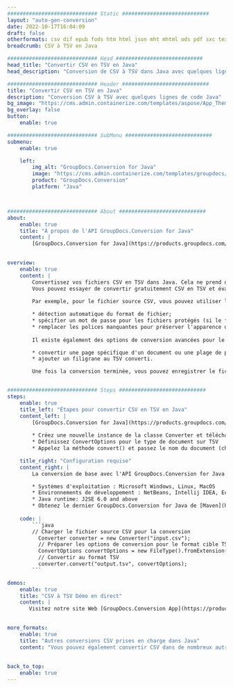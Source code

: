 ```yaml
---
############################# Static ############################
layout: "auto-gen-conversion"
date: 2022-10-17T16:04:09
draft: false
otherformats: csv dif epub fods htm html json mht mhtml ods pdf sxc tex tsv xlam xls xlsb xlsm xlsx xlt xltm xltx xml xps
breadcrumb: CSV à TSV en Java

############################# Head ############################
head_title: "Convertir CSV en TSV en Java"
head_description: "Conversion de CSV à TSV dans Java avec quelques lignes de code. Convertissez plus de 160 formats de fichiers à l'aide de l'API de conversion de documents GroupDocs pour Java"

############################# Header ############################
title: "Convertir CSV en TSV en Java"
description: "Conversion CSV à TSV avec quelques lignes de code Java"
bg_image: "https://cms.admin.containerize.com/templates/aspose/App_Themes/V3/images/bg/header1.png"
bg_overlay: false
button:
    enable: true

############################# SubMenu ############################
submenu:
    enable: true

    left:
        img_alt: "GroupDocs.Conversion for Java"
        image: "https://cms.admin.containerize.com/templates/groupdocs/images/product-logos/90x90-noborder/groupdocs-conversion-java.png"
        product: "GroupDocs.Conversion"
        platform: "Java"



############################# About ############################
about:
    enable: true
    title: "À propos de l'API GroupDocs.Conversion for Java"
    content: |
        [GroupDocs.Conversion for Java](https://products.groupdocs.com/conversion/java/) est une API de conversion de format de fichier avancée pour la conversion entre les formats d'image et de document populaires tels que Microsoft Office, OpenDocument, PDF, HTML, e-mail, CAO. et bien plus encore avec seulement quelques lignes de code. L'API native détecte automatiquement les formats des documents originaux et propose de nombreuses options de personnalisation des documents convertis. Outre la fonction d'extraction d'informations d'un document, il prend également en charge la mise en cache des résultats de conversion sur le disque local par défaut. Cependant, tout type de stockage de cache peut être pris en charge en implémentant les interfaces appropriées - Amazon S3, Dropbox, Google Drive, Windows Azure, Reddis ou tout autre.
    

overview:
    enable: true
    content: |
        Convertissez vos fichiers CSV en TSV dans Java. Cela ne prend que quelques lignes de code Java sur n'importe quelle plate-forme de votre choix, telle que Windows, Linux, macOS.
        Vous pouvez essayer de convertir gratuitement CSV en TSV et évaluer la qualité des résultats de conversion. En plus des scripts de conversion de fichiers simples, vous pouvez essayer des options plus sophistiquées pour charger le fichier source CSV et stocker la sortie TSV. 
        
        Par exemple, pour le fichier source CSV, vous pouvez utiliser les options de chargement suivantes :

        * détection automatique du format de fichier;
        * spécifier un mot de passe pour les fichiers protégés (si le format de fichier le prend en charge);
        * remplacer les polices manquantes pour préserver l'apparence du document.
        
        Il existe également des options de conversion avancées pour le fichier TSV :

        * convertir une page spécifique d'un document ou une plage de pages;
        * ajouter un filigrane au TSV converti.

        Une fois la conversion terminée, vous pouvez enregistrer le fichier TSV dans votre chemin de fichier local ou dans un stockage tiers tel que FTP, Amazon S3, Google Drive, Dropbox, etc. Veuillez noter - pour convertir CSV à TSV, vous n'avez pas besoin d'installer de logiciel supplémentaire, tel que MS Office, Open Office, Adobe Acrobat Reader, etc.


############################# Steps ############################
steps:
    enable: true
    title_left: "Étapes pour convertir CSV en TSV en Java"
    content_left: |
        [GroupDocs.Conversion for Java](https://products.groupdocs.com/conversion/java/) permet aux développeurs de convertir facilement le fichier CSV en TSV avec quelques lignes de code.
        
        * Créez une nouvelle instance de la classe Converter et téléchargez le fichier CSV avec le chemin complet
        * Définissez ConvertOptions pour le type de document sur TSV
        * Appelez la méthode convert() et passez le nom du document (chemin complet) et le format (TSV) en tant que paramètre

    title_right: "Configuration requise"
    content_right: |
        La conversion de base avec l'API GroupDocs.Conversion for Java peut être effectuée avec seulement quelques lignes de code. Nos API sont prises en charge sur toutes les principales plates-formes et systèmes d'exploitation. Avant d'exécuter le code ci-dessous, assurez-vous que les prérequis suivants sont installés sur votre système.

        * Systèmes d'exploitation : Microsoft Windows, Linux, MacOS
        * Environnements de développement : NetBeans, Intellij IDEA, Eclipse, etc.
        * Java runtime: J2SE 6.0 and above
        * Obtenez le dernier GroupDocs.Conversion for Java de [Maven](https://repository.groupdocs.com/webapp/#/artifacts/browse/tree/General/repo/com/groupdocs/groupdocs-conversion)
         
    code: |
        ```java    
        // Charger le fichier source CSV pour la conversion
          Converter converter = new Converter("input.csv");
          // Préparer les options de conversion pour le format cible TSV
          ConvertOptions convertOptions = new FileType().fromExtension("tsv").getConvertOptions();
          // Convertir au format TSV
          converter.convert("output.tsv", convertOptions);
        ```

demos:
    enable: true
    title: "CSV à TSV Démo en direct"
    content: |
       Visitez notre site Web [GroupDocs.Conversion App](https://products.groupdocs.app/conversion/family) et essayez la conversion CSV à TSV maintenant. La démo gratuite présente les avantages suivants
          

more_formats:
    enable: true
    title: "Autres conversions CSV prises en charge dans Java"
    content: "Vous pouvez également convertir CSV dans de nombreux autres formats de fichiers. Veuillez consulter la liste ci-dessous."
       
       
back_to_top:
    enable: true
---
```

